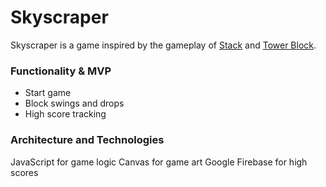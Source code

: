 # Skyscraper

Skyscraper is a game inspired by the gameplay of [Stack](https://www.youtube.com/watch?v=MxsYDzts1Dg) and [Tower Block](http://www.abcya.com/tower_blocks.htmm).

### Functionality & MVP

* Start game
* Block swings and drops
* High score tracking




### Architecture and Technologies

JavaScript for game logic
Canvas for game art
Google Firebase for high scores
